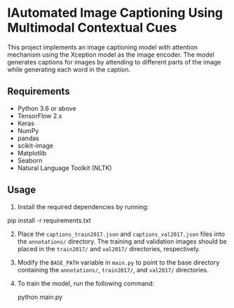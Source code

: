 # IAutomated Image Captioning Using Multimodal Contextual Cues

This project implements an image captioning model with attention mechanism using the Xception model as the image encoder. The model generates captions for images by attending to different parts of the image while generating each word in the caption.

## Requirements

- Python 3.6 or above
- TensorFlow 2.x
- Keras
- NumPy
- pandas
- scikit-image
- Matplotlib
- Seaborn
- Natural Language Toolkit (NLTK)

## Usage

1. Install the required dependencies by running:

  pip install -r requirements.txt

2. Place the `captions_train2017.json` and `captions_val2017.json` files into the `annotations/` directory. The training and validation images should be placed in the `train2017/` and `val2017/` directories, respectively.

3. Modify the `BASE_PATH` variable in `main.py` to point to the base directory containing the `annotations/`, `train2017/`, and `val2017/` directories.

4. To train the model, run the following command:

   python main.py




